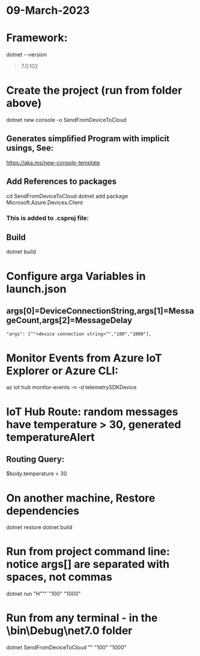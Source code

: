 # 09-March-2023

# Framework: 
dotnet --version
>7.0.102

# Create the project (run from folder above)
dotnet new console -o SendFromDeviceToCloud

## Generates simplified Program with implicit usings, See:
https://aka.ms/new-console-template

## Add References to packages
cd SendFromDeviceToCloud
dotnet add package Microsoft.Azure.Devices.Client


### This is added to .csproj file:    
> <PackageReference Include="Microsoft.Azure.Devices.Client" Version="1.41.3" />

## Build
dotnet build

# Configure arga Variables in launch.json
## args[0]=DeviceConnectionString,args[1]=MessageCount,args[2]=MessageDelay
    "args": [""<device connection string>"","100","1000"],

# Monitor Events from Azure IoT Explorer or Azure CLI:
az iot hub monitor-events -n <youriothubname> -d telemetrySDKDevice

# IoT Hub Route: random messages have temperature > 30, generated temperatureAlert
## Routing Query: 
$body.temperature > 30

# On another machine, Restore dependencies
dotnet restore
dotnet build

# Run from project command line: notice args[] are separated with spaces, not commas
dotnet run "H"<device connection string>"" "100" "1000"

# Run from any terminal - in the \bin\Debug\net7.0 folder
dotnet SendFromDeviceToCloud "<device connection string>" "100" "1000"